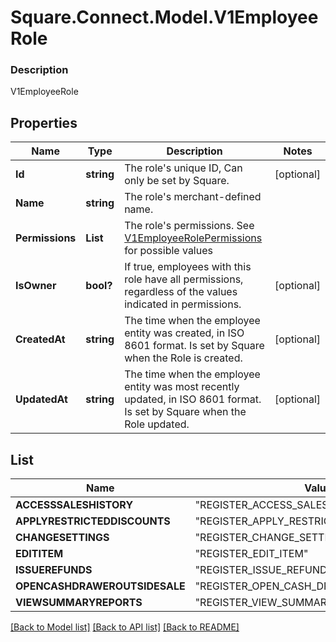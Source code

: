 # Square.Connect.Model.V1EmployeeRole

### Description

V1EmployeeRole

## Properties

Name | Type | Description | Notes
------------ | ------------- | ------------- | -------------
**Id** | **string** | The role&#39;s unique ID, Can only be set by Square. | [optional] 
**Name** | **string** | The role&#39;s merchant-defined name. | 
**Permissions** | **List<PermissionsEnum>** | The role&#39;s permissions. See [V1EmployeeRolePermissions](#type-v1employeerolepermissions) for possible values | 
**IsOwner** | **bool?** | If true, employees with this role have all permissions, regardless of the values indicated in permissions. | [optional] 
**CreatedAt** | **string** | The time when the employee entity was created, in ISO 8601 format. Is set by Square when the Role is created. | [optional] 
**UpdatedAt** | **string** | The time when the employee entity was most recently updated, in ISO 8601 format. Is set by Square when the Role updated. | [optional] 


## List<PermissionsEnum>

Name | Value
------------ | -------------
**ACCESSSALESHISTORY** | "REGISTER_ACCESS_SALES_HISTORY"
**APPLYRESTRICTEDDISCOUNTS** | "REGISTER_APPLY_RESTRICTED_DISCOUNTS"
**CHANGESETTINGS** | "REGISTER_CHANGE_SETTINGS"
**EDITITEM** | "REGISTER_EDIT_ITEM"
**ISSUEREFUNDS** | "REGISTER_ISSUE_REFUNDS"
**OPENCASHDRAWEROUTSIDESALE** | "REGISTER_OPEN_CASH_DRAWER_OUTSIDE_SALE"
**VIEWSUMMARYREPORTS** | "REGISTER_VIEW_SUMMARY_REPORTS"



[[Back to Model list]](../README.md#documentation-for-models) [[Back to API list]](../README.md#documentation-for-api-endpoints) [[Back to README]](../README.md)

